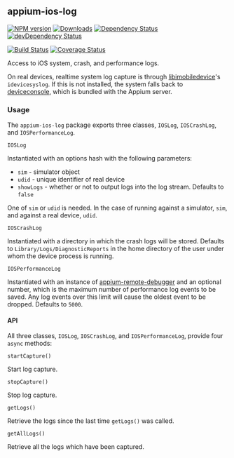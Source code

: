 ## appium-ios-log

[![NPM version](http://img.shields.io/npm/v/appium-ios-log.svg)](https://npmjs.org/package/appium-ios-log)
[![Downloads](http://img.shields.io/npm/dm/appium-ios-log.svg)](https://npmjs.org/package/appium-ios-log)
[![Dependency Status](https://david-dm.org/appium/appium-ios-log/master.svg)](https://david-dm.org/appium/appium-ios-log)
[![devDependency Status](https://david-dm.org/appium/appium-ios-log/master/dev-status.svg)](https://david-dm.org/appium/appium-ios-log/master#info=devDependencies)

[![Build Status](https://api.travis-ci.org/appium/appium-ios-log.png?branch=master)](https://travis-ci.org/appium/appium-ios-log)
[![Coverage Status](https://coveralls.io/repos/appium/appium-ios-log/badge.svg?branch=master)](https://coveralls.io/r/appium/appium-ios-log?branch=master)


Access to iOS system, crash, and performance logs.

On real devices, realtime system log capture is through [libimobiledevice](http://www.libimobiledevice.org/)'s `idevicesyslog`. If this is not installed, the system falls back to [deviceconsole](https://github.com/rpetrich/deviceconsole), which is bundled with the Appium server.

### Usage

The `appium-ios-log` package exports three classes, `IOSLog`, `IOSCrashLog`, and `IOSPerformanceLog`.


`IOSLog`

Instantiated with an options hash with the following parameters:

- `sim` - simulator object
- `udid` - unique identifier of real device
- `showLogs` - whether or not to output logs into the log stream. Defaults to `false`

One of `sim` or `udid` is needed. In the case of running against a simulator, `sim`, and against a real device, `udid`.

`IOSCrashLog`

Instantiated with a directory in which the crash logs will be stored. Defaults to `Library/Logs/DiagnosticReports` in the home directory of the user under whom the device process is running.

`IOSPerformanceLog`

Instantiated with an instance of [appium-remote-debugger](https://github.com/appium/appium-remote-debugger) and an optional number, which is the maximum number of performance log events to be saved. Any log events over this limit will cause the oldest event to be dropped. Defaults to `5000`.

#### API

All three classes, `IOSLog`, `IOSCrashLog`, and `IOSPerformanceLog`, provide four `async` methods:

`startCapture()`

Start log capture.

`stopCapture()`

Stop log capture.

`getLogs()`

Retrieve the logs since the last time `getLogs()` was called.

`getAllLogs()`

Retrieve all the logs which have been captured.
